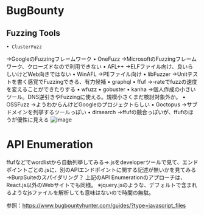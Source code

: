 # BugBounty 

## Fuzzing Tools

	• ClusterFuzz
→GoogleのFuzzingフレームワーク
	• OneFuzz
→MicrosoftのFuzzingフレームワーク、クローズドなので利用できない
	• AFL++
→ELFファイル向け、良いらしいけどWeb向きではない
	• WinAFL
→PEファイル向け
	• libFuzzer
→Unitテストを書く感覚でFuzzingできる、有力候補
	• graphql
	• ffuf
→-rateでfuzzの速度を変えることができたりする
	• wfuzz
	• gobuster
	• kanha
→個人作成の小さいツール。DNS逆引きやFuzzingに使える。規模小さくまだ検討対象外か。
	• OSSFuzz
→ようわからんけどGoogleのプロジェクトらしい
	• Goctopus
→サブドメインを列挙するツールっぽい
	• dirsearch
→ffufの競合っぽいが、ffufのほうが優性に見える
![image](https://github.com/cyber-mamba/red-teaming/assets/96987448/9e603eb0-ff74-4b78-a231-900a8f9a0546)

# API Enumeration
ffufなどでwordlistから自動列挙してみる→.jsをdeveloperツールで見て、エンドポイントごとの.jsに、別のAPIエンドポイントに関する記述が無いかを見てみる→BurpSuiteのスパイダリング？
上記のAPI Enumerationのアプローチは、React.js以外のWebサイトでも同様。
※jquery.jsのような、デフォルトで含まれるようなjsファイルを解析しても意味はないので時間の無駄。

参照：https://www.bugbountyhunter.com/guides/?type=javascript_files

